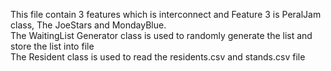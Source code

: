 This file contain 3 features which is interconnect and Feature 3 is PeralJam class, The JoeStars and MondayBlue.<br>
The WaitingList Generator class is used to randomly generate the list and store the list into file <br>
The Resident class is used to read the residents.csv and stands.csv file
